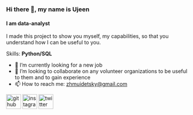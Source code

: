 ### Hi there 👋, my name is Ujeen
#### I am data-analyst
I made this project to show you myself, my capabilities, so that you understand how I can be useful to you.

Skills: **Python/SQL**

- 🔭 I’m currently looking for a new job
- 👯 I’m looking to collaborate on any volunteer organizations to be useful to them and to gain experience 
- 📫 How to reach me: zhmuidetsky@gmail.com 


[<img src='https://cdn.jsdelivr.net/npm/simple-icons@3.0.1/icons/github.svg' alt='github' height='40'>](https://github.com/Zhmuidetsky)  [<img src='https://cdn.jsdelivr.net/npm/simple-icons@3.0.1/icons/instagram.svg' alt='instagram' height='40'>](https://www.instagram.com/evgeny.zhmuidetsky/)  [<img src='https://cdn.jsdelivr.net/npm/simple-icons@3.0.1/icons/twitter.svg' alt='twitter' height='40'>](https://twitter.com/@zhmuidetsky)  

